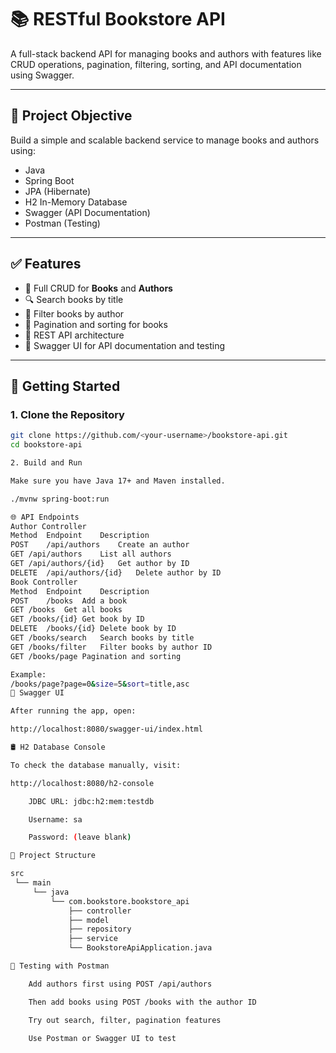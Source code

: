 # 📚 RESTful Bookstore API

A full-stack backend API for managing books and authors with features like CRUD operations, pagination, filtering, sorting, and API documentation using Swagger.

---

## 📌 Project Objective

Build a simple and scalable backend service to manage books and authors using:

- Java
- Spring Boot
- JPA (Hibernate)
- H2 In-Memory Database
- Swagger (API Documentation)
- Postman (Testing)

---

## ✅ Features

- 🔁 Full CRUD for **Books** and **Authors**
- 🔍 Search books by title
- 📄 Filter books by author
- 📑 Pagination and sorting for books
- 🔐 REST API architecture
- 📘 Swagger UI for API documentation and testing

---

## 🚀 Getting Started

### 1. Clone the Repository

```bash
git clone https://github.com/<your-username>/bookstore-api.git
cd bookstore-api

2. Build and Run

Make sure you have Java 17+ and Maven installed.

./mvnw spring-boot:run

🌐 API Endpoints
Author Controller
Method	Endpoint	Description
POST	/api/authors	Create an author
GET	/api/authors	List all authors
GET	/api/authors/{id}	Get author by ID
DELETE	/api/authors/{id}	Delete author by ID
Book Controller
Method	Endpoint	Description
POST	/books	Add a book
GET	/books	Get all books
GET	/books/{id}	Get book by ID
DELETE	/books/{id}	Delete book by ID
GET	/books/search	Search books by title
GET	/books/filter	Filter books by author ID
GET	/books/page	Pagination and sorting

Example:
/books/page?page=0&size=5&sort=title,asc
📘 Swagger UI

After running the app, open:

http://localhost:8080/swagger-ui/index.html

🛢️ H2 Database Console

To check the database manually, visit:

http://localhost:8080/h2-console

    JDBC URL: jdbc:h2:mem:testdb

    Username: sa

    Password: (leave blank)

📂 Project Structure

src
 └── main
     └── java
         └── com.bookstore.bookstore_api
             ├── controller
             ├── model
             ├── repository
             ├── service
             └── BookstoreApiApplication.java

🧪 Testing with Postman

    Add authors first using POST /api/authors

    Then add books using POST /books with the author ID

    Try out search, filter, pagination features

    Use Postman or Swagger UI to test
